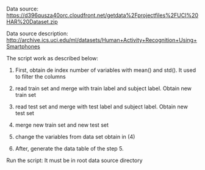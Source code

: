 
Data source: https://d396qusza40orc.cloudfront.net/getdata%2Fprojectfiles%2FUCI%20HAR%20Dataset.zip 

Data source description: http://archive.ics.uci.edu/ml/datasets/Human+Activity+Recognition+Using+Smartphones 

The script work as described below:

1) First, obtain de index number of variables with mean() and std(). It used to filter the columns

2) read train set and merge with train label and subject label. Obtain new train set

3) read test set and merge with test label and subject label. Obtain new test set

4) merge new train set and new test set 

5) change the variables from data set obtain in (4)

6) After, generate the data table of the step 5. 



Run the script: It must be in root data source directory
